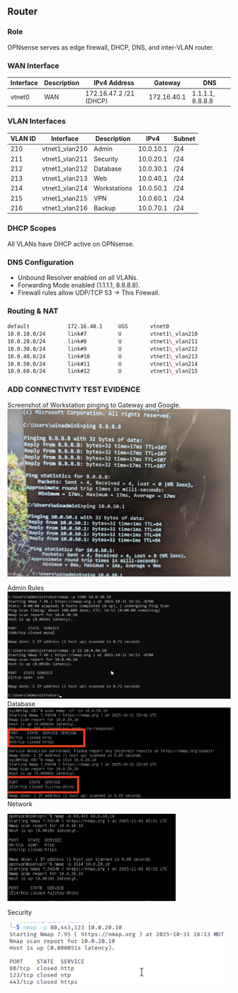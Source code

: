 ## Router

### Role

OPNsense serves as edge firewall, DHCP, DNS, and inter-VLAN router.

### WAN Interface

| Interface | Description | IPv4 Address | Gateway | DNS |
|------------|--------------|---------------|----------|------|
| vtnet0 | WAN | 172.16.47.2 /21 (DHCP) | 172.16.40.1 | 1.1.1.1, 8.8.8.8 |

### VLAN Interfaces

| VLAN ID | Interface | Description | IPv4 | Subnet |
|----------|------------|--------------|--------|---------|
| 210 | vtnet1\_vlan210 | Admin | 10.0.10.1 | /24 |
| 211 | vtnet1\_vlan211 | Security | 10.0.20.1 | /24 |
| 212 | vtnet1\_vlan212 | Database | 10.0.30.1 | /24 |
| 213 | vtnet1\_vlan213 | Web | 10.0.40.1 | /24 |
| 214 | vtnet1\_vlan214 | Workstations | 10.0.50.1 | /24 |
| 215 | vtnet1\_vlan215 | VPN | 10.0.60.1 | /24 |
| 216 | vtnet1\_vlan216 | Backup | 10.0.70.1 | /24 |

### DHCP Scopes

All VLANs have DHCP active on OPNsense.

### DNS Configuration

* Unbound Resolver enabled on all VLANs.
* Forwarding Mode enabled (1.1.1.1, 8.8.8.8).
* Firewall rules allow UDP/TCP 53 → This Firewall.

### Routing \& NAT

```bash
default            172.16.40.1     UGS       vtnet0
10.0.10.0/24       link#7          U         vtnet1\_vlan210
10.0.20.0/24       link#8          U         vtnet1\_vlan211
10.0.30.0/24       link#9          U         vtnet1\_vlan212
10.0.40.0/24       link#10         U         vtnet1\_vlan213
10.0.50.0/24       link#11         U         vtnet1\_vlan214
10.0.60.0/24       link#12         U         vtnet1\_vlan215
```


### ADD CONNECTIVITY TEST EVIDENCE

Screenshot of Workstation pinging to Gateway and Google.
![Web Server Ping Test](./assets/WS%20ping.png)


Admin Rules
![Admin Rules](./assets/Admin%20Rules.png)
Database
![Database Rules](./assets/Database%20Rules.png) 
Network

![Network Rules](./assets/Network%20Rules.png) 

Security

![Security Rules](./assets/Security%20Rules.png)
